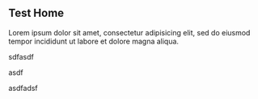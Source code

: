## Test Home

Lorem ipsum dolor sit amet, consectetur adipisicing elit, sed do eiusmod tempor incididunt ut labore
et dolore magna aliqua. 


sdfasdf


asdf


asdfadsf